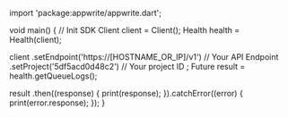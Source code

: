import 'package:appwrite/appwrite.dart';

void main() { // Init SDK
  Client client = Client();
  Health health = Health(client);

  client
    .setEndpoint('https://[HOSTNAME_OR_IP]/v1') // Your API Endpoint
    .setProject('5df5acd0d48c2') // Your project ID
  ;
  Future result = health.getQueueLogs();

  result
    .then((response) {
      print(response);
    }).catchError((error) {
      print(error.response);
  });
}
